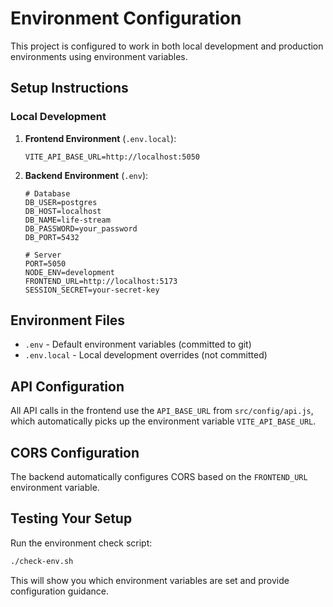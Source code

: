 # Environment Configuration

This project is configured to work in both local development and production environments using environment variables.

## Setup Instructions

### Local Development

1. **Frontend Environment** (`.env.local`):

   ```env
   VITE_API_BASE_URL=http://localhost:5050
   ```

2. **Backend Environment** (`.env`):

   ```env
   # Database
   DB_USER=postgres
   DB_HOST=localhost
   DB_NAME=life-stream
   DB_PASSWORD=your_password
   DB_PORT=5432

   # Server
   PORT=5050
   NODE_ENV=development
   FRONTEND_URL=http://localhost:5173
   SESSION_SECRET=your-secret-key
   ```

## Environment Files

- `.env` - Default environment variables (committed to git)
- `.env.local` - Local development overrides (not committed)

## API Configuration

All API calls in the frontend use the `API_BASE_URL` from `src/config/api.js`, which automatically picks up the environment variable `VITE_API_BASE_URL`.

## CORS Configuration

The backend automatically configures CORS based on the `FRONTEND_URL` environment variable.

## Testing Your Setup

Run the environment check script:

```bash
./check-env.sh
```

This will show you which environment variables are set and provide configuration guidance.
